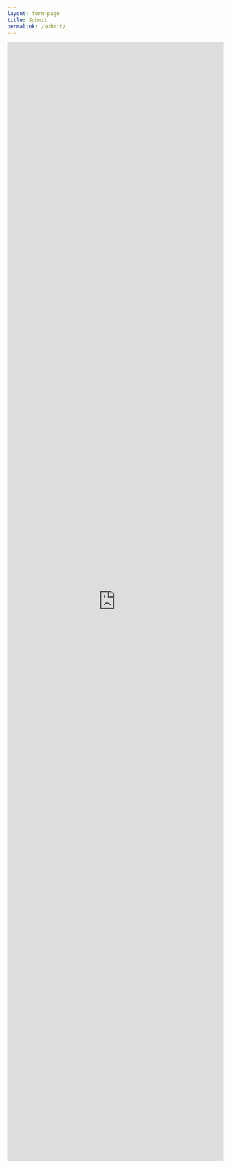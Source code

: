 ```yaml
---
layout: form-page
title: Submit
permalink: /submit/
---
```


<iframe src="https://docs.google.com/forms/d/e/1FAIpQLSfu244kY9lMugowalH7jrt95-rnZuXn4sxGGUnhbvf53TROcQ/viewform?embedded=true" width="100%" height="2600" frameborder="0" marginheight="0" marginwidth="0">Loading...</iframe>
